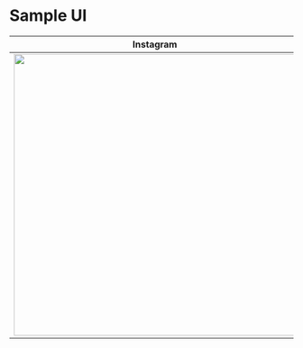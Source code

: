 # Sample UI

| Instagram |
| -- |
| <a href="https://github.com/SimformSolutionsPvtLtd/SSComposeCookBook/blob/main/app/src/main/java/com/jetpack/compose/learning/demosamples/SampleUIActivity.kt" target="_blank"><img src="/gif/SampleUI/InstagramDemo.gif" height="500px"/></a> |
